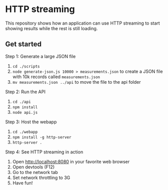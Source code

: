 # HTTP streaming

This repository shows how an application can use HTTP streaming to start showing results while the rest is still loading.

## Get started

Step 1: Generate a large JSON file
1. `cd ./scripts`
3. `node generate-json.js 10000 > measurements.json` to create a JSON file with 10k records called `measurements.json`
4. `mv measurements.json ../api` to move the file to the api folder

Step 2: Run the API
1. `cd ./api`
2. `npm install`
3. `node api.js`

Step 3: Host the webapp
1. `cd ./webapp`
2. `npm install -g http-server`
3. `http-server .`

Step 4: See HTTP streaming in action
1. Open [http://localhost:8080](http://localhost:8080) in your favorite web browser
2. Open devtools (F12)
3. Go to the network tab
4. Set network throttling to 3G
5. Have fun!
